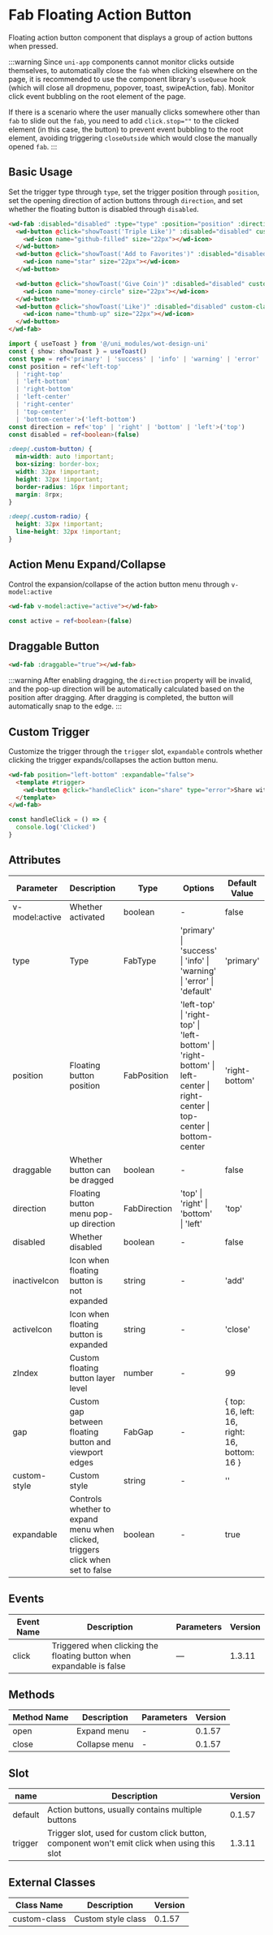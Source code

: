 # Fab Floating Action Button

Floating action button component that displays a group of action buttons when pressed.

:::warning
Since `uni-app` components cannot monitor clicks outside themselves, to automatically close the `fab` when clicking elsewhere on the page, it is recommended to use the component library's `useQueue` hook (which will close all dropmenu, popover, toast, swipeAction, fab). Monitor click event bubbling on the root element of the page.

If there is a scenario where the user manually clicks somewhere other than `fab` to slide out the `fab`, you need to add `click.stop=""` to the clicked element (in this case, the button) to prevent event bubbling to the root element, avoiding triggering `closeOutside` which would close the manually opened `fab`.
:::

## Basic Usage

Set the trigger type through `type`, set the trigger position through `position`, set the opening direction of action buttons through `direction`, and set whether the floating button is disabled through `disabled`.

```html
<wd-fab :disabled="disabled" :type="type" :position="position" :direction="direction">
  <wd-button @click="showToast('Triple Like')" :disabled="disabled" custom-class="custom-button" type="primary" round>
    <wd-icon name="github-filled" size="22px"></wd-icon>
  </wd-button>
  <wd-button @click="showToast('Add to Favorites')" :disabled="disabled" custom-class="custom-button" type="success" round>
    <wd-icon name="star" size="22px"></wd-icon>
  </wd-button>

  <wd-button @click="showToast('Give Coin')" :disabled="disabled" custom-class="custom-button" type="error" round>
    <wd-icon name="money-circle" size="22px"></wd-icon>
  </wd-button>
  <wd-button @click="showToast('Like')" :disabled="disabled" custom-class="custom-button" type="warning" round>
    <wd-icon name="thumb-up" size="22px"></wd-icon>
  </wd-button>
</wd-fab>
```

```ts
import { useToast } from '@/uni_modules/wot-design-uni'
const { show: showToast } = useToast()
const type = ref<'primary' | 'success' | 'info' | 'warning' | 'error' | 'default'>('primary')
const position = ref<'left-top'
  | 'right-top'
  | 'left-bottom'
  | 'right-bottom'
  | 'left-center'
  | 'right-center'
  | 'top-center'
  | 'bottom-center'>('left-bottom')
const direction = ref<'top' | 'right' | 'bottom' | 'left'>('top')
const disabled = ref<boolean>(false)
```

```scss
:deep(.custom-button) {
  min-width: auto !important;
  box-sizing: border-box;
  width: 32px !important;
  height: 32px !important;
  border-radius: 16px !important;
  margin: 8rpx;
}

:deep(.custom-radio) {
  height: 32px !important;
  line-height: 32px !important;
}
```

## Action Menu Expand/Collapse

Control the expansion/collapse of the action button menu through `v-model:active`

```html
<wd-fab v-model:active="active"></wd-fab>
```

```ts
const active = ref<boolean>(false)
```

## Draggable Button

```html
<wd-fab :draggable="true"></wd-fab>
```

:::warning
After enabling dragging, the `direction` property will be invalid, and the pop-up direction will be automatically calculated based on the position after dragging. After dragging is completed, the button will automatically snap to the edge.
:::

## Custom Trigger

Customize the trigger through the `trigger` slot, `expandable` controls whether clicking the trigger expands/collapses the action button menu.

```html
<wd-fab position="left-bottom" :expandable="false">
  <template #trigger>
    <wd-button @click="handleClick" icon="share" type="error">Share with Friends</wd-button>
  </template>
</wd-fab>
```
```ts
const handleClick = () => {
  console.log('Clicked')
}
```

## Attributes

| Parameter      | Description                                                                                      | Type         | Options                                                                                                                                       | Default Value                                   | Version |
|----------------|--------------------------------------------------------------------------------------------------|--------------|-----------------------------------------------------------------------------------------------------------------------------------------------|------------------------------------------------|----------|
| v-model:active | Whether activated                                                                                 | boolean      | -                                                                                                                                             | false                                          | 0.1.57   |
| type           | Type                                                                                               | FabType      | 'primary' &#124; 'success' &#124; 'info' &#124; 'warning' &#124; 'error' &#124; 'default'                                                     | 'primary'                                      | 0.1.57   |
| position       | Floating button position                                                                              | FabPosition  | 'left-top' &#124; 'right-top' &#124; 'left-bottom' &#124; 'right-bottom' &#124; left-center &#124; right-center &#124; top-center &#124; bottom-center | 'right-bottom'                                 | 0.1.57   |
| draggable      | Whether button can be dragged                                                                         | boolean      | -                                                                                                                                             | false                                          | 1.2.19   |
| direction      | Floating button menu pop-up direction                                                                | FabDirection | 'top' &#124; 'right' &#124; 'bottom' &#124; 'left'                                                                                            | 'top'                                          | 0.1.57   |
| disabled       | Whether disabled                                                                                     | boolean      | -                                                                                                                                             | false                                          | 0.1.57   |
| inactiveIcon   | Icon when floating button is not expanded                                                            | string       | -                                                                                                                                             | 'add'                                          | 0.1.57   |
| activeIcon     | Icon when floating button is expanded                                                                | string       | -                                                                                                                                             | 'close'                                        | 0.1.57   |
| zIndex        | Custom floating button layer level                                                                   | number       | -                                                                                                                                             | 99                                             | 0.1.57   |
| gap           | Custom gap between floating button and viewport edges                                                | FabGap       | -                                                                                                                                             | \{ top: 16, left: 16, right: 16, bottom: 16 \} | 1.2.26   |
| custom-style   | Custom style                                                                                        | string       | -                                                                                                                                             | ''                                             | 0.1.57   |
| expandable    | Controls whether to expand menu when clicked, triggers click when set to false                      | boolean      | -                                                                                                                                             | true                                           | 1.3.11   |

## Events

| Event Name | Description                                                    | Parameters | Version |
|------------|----------------------------------------------------------------|------------|----------|
| click      | Triggered when clicking the floating button when expandable is false | —          | 1.3.11   |

## Methods

| Method Name | Description | Parameters | Version |
|-------------|-------------|------------|----------|
| open | Expand menu | - | 0.1.57 |
| close | Collapse menu | - | 0.1.57 |

## Slot

| name    | Description                                                                                                | Version |
|---------|------------------------------------------------------------------------------------------------------------|----------|
| default | Action buttons, usually contains multiple buttons                                                           | 0.1.57   |
| trigger | Trigger slot, used for custom click button, component won't emit click when using this slot                  | 1.3.11   |

## External Classes

| Class Name   | Description         | Version |
|--------------|---------------------|----------|
| custom-class | Custom style class  | 0.1.57   |